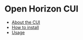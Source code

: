 # Open Horizon CUI

* [About the CUI](about.html)
* [How to install](install.html)
* [Usage](usage.html)